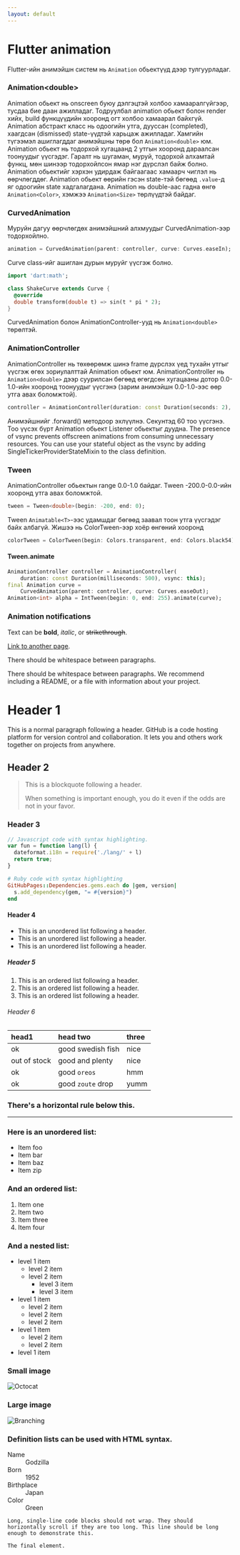 ```yaml
---
layout: default
---
```


# Flutter animation
Flutter-ийн анимэйшн систем нь `Animation` обьектүүд дээр тулгуурладаг.
### Animation&lt;double&gt;
Animation обьект нь onscreen буюу дэлгэцтэй холбоо хамааралгүйгээр, тусдаа бие даан ажилладаг. Тодруулбал animation обьект болон render хийх, build функцүүдийн хооронд огт холбоо хамаарал байхгүй. Animation абстракт класс нь одоогийн утга, дууссан (completed), хаагдсан (dismissed) state-үүдтэй харьцаж ажилладаг. Хамгийн түгээмэл ашиглагддаг анимэйшны төрө бол `Animation<double>` юм. Animation обьект нь тодорхой хугацаанд 2 утгын хооронд дараалсан тоонуудыг үүсгэдэг. Гаралт нь шугаман, муруй, тодорхой алхамтай функц, мөн шинээр тодорхойлсон ямар нэг дүрслэл байж болно. Animation обьектийг хэрхэн удирдаж байгаагаас хамаарч чиглэл нь өөрчлөгддөг. Animation обьект өөрийн гэсэн state-тэй бөгөөд `.value`-д яг одоогийн state хадгалагдана. Animation нь double-аас гадна өнгө `Animation<Color>`, хэмжээ `Animation<Size>` төрлүүдтэй байдаг.
### Curved­Animation
Муруйн дагуу өөрчлөгдөх анимэйшний алхмуудыг CurvedAnimation-ээр тодорхойлно. 
```dart
animation = CurvedAnimation(parent: controller, curve: Curves.easeIn);
```
Curve class-ийг ашиглан дурын муруйг үүсгэж болно.
```dart
import 'dart:math';

class ShakeCurve extends Curve {
  @override
  double transform(double t) => sin(t * pi * 2);
}
```
CurvedAnimation болон AnimationController-ууд нь `Animation<double>` төрөлтэй.
### AnimationController
AnimationController нь төхөөрөмж шинэ frame дүрслэх үед тухайн утгыг үүсгэж өгөх зориулалттай Animation обьект юм. AnimationController нь `Animation<double>` дээр суурилсан бөгөөд өгөгдсөн хугацааны дотор 0.0-1.0-ийн хооронд тоонуудыг үүсгэнэ (зарим анимэйшн 0.0-1.0-ээс өөр утга авах боломжтой).
```dart
controller = AnimationController(duration: const Duration(seconds: 2), vsync: this);
```
Анимэйшнийг .forward() методоор эхлүүлнэ. Секунтэд 60 тоо үүсгэнэ. Тоо үүсэх бүрт Animation обьект Listener обьектыг дуудна. The presence of vsync prevents offscreen animations from consuming unnecessary resources. You can use your stateful object as the vsync by adding SingleTickerProviderStateMixin to the class definition.
### Tween
AnimationController обьектын range 0.0-1.0 байдаг. Tween -200.0-0.0-ийн хооронд утга авах боломжтой.
```dart
tween = Tween<double>(begin: -200, end: 0);
```
Tween `Animatable<T>`-ээс удамшдаг бөгөөд заавал тоон утга үүсгэдэг байх албагүй. Жишээ нь ColorTween-ээр хоёр өнгөний хооронд 
```dart
colorTween = ColorTween(begin: Colors.transparent, end: Colors.black54);
```
#### Tween.animate
```dart
AnimationController controller = AnimationController(
    duration: const Duration(milliseconds: 500), vsync: this);
final Animation curve =
    CurvedAnimation(parent: controller, curve: Curves.easeOut);
Animation<int> alpha = IntTween(begin: 0, end: 255).animate(curve);
```
### Animation notifications














Text can be **bold**, _italic_, or ~~strikethrough~~.

[Link to another page](./another-page.html).

There should be whitespace between paragraphs.

There should be whitespace between paragraphs. We recommend including a README, or a file with information about your project.

# Header 1

This is a normal paragraph following a header. GitHub is a code hosting platform for version control and collaboration. It lets you and others work together on projects from anywhere.

## Header 2

> This is a blockquote following a header.
>
> When something is important enough, you do it even if the odds are not in your favor.

### Header 3

```js
// Javascript code with syntax highlighting.
var fun = function lang(l) {
  dateformat.i18n = require('./lang/' + l)
  return true;
}
```

```ruby
# Ruby code with syntax highlighting
GitHubPages::Dependencies.gems.each do |gem, version|
  s.add_dependency(gem, "= #{version}")
end
```

#### Header 4

*   This is an unordered list following a header.
*   This is an unordered list following a header.
*   This is an unordered list following a header.

##### Header 5

1.  This is an ordered list following a header.
2.  This is an ordered list following a header.
3.  This is an ordered list following a header.

###### Header 6

| head1        | head two          | three |
|:-------------|:------------------|:------|
| ok           | good swedish fish | nice  |
| out of stock | good and plenty   | nice  |
| ok           | good `oreos`      | hmm   |
| ok           | good `zoute` drop | yumm  |

### There's a horizontal rule below this.

* * *

### Here is an unordered list:

*   Item foo
*   Item bar
*   Item baz
*   Item zip

### And an ordered list:

1.  Item one
1.  Item two
1.  Item three
1.  Item four

### And a nested list:

- level 1 item
  - level 2 item
  - level 2 item
    - level 3 item
    - level 3 item
- level 1 item
  - level 2 item
  - level 2 item
  - level 2 item
- level 1 item
  - level 2 item
  - level 2 item
- level 1 item

### Small image

![Octocat](https://github.githubassets.com/images/icons/emoji/octocat.png)

### Large image

![Branching](https://guides.github.com/activities/hello-world/branching.png)


### Definition lists can be used with HTML syntax.

<dl>
<dt>Name</dt>
<dd>Godzilla</dd>
<dt>Born</dt>
<dd>1952</dd>
<dt>Birthplace</dt>
<dd>Japan</dd>
<dt>Color</dt>
<dd>Green</dd>
</dl>

```
Long, single-line code blocks should not wrap. They should horizontally scroll if they are too long. This line should be long enough to demonstrate this.
```

```
The final element.
```
